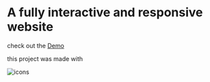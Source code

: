 <h1>A fully interactive and responsive website</h1>
check out the <a href="https://nex-gen-soulutions.vercel.app/">Demo</a>
<p>this project was made with</p>
<img src="https://skillicons.dev/icons?i=svelte,vite,tailwindcss,html,javascript" alt="icons"/>
